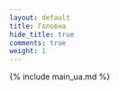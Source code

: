 ```yaml
---
layout: default
title: Головна
hide_title: true
comments: true
weight: 1
---
```


{% include main_ua.md %}